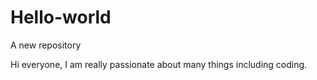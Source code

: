 # Hello-world
A new repository

Hi everyone,
I am really passionate about many things including coding.
